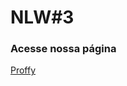 <h1>NLW#3</h1>

<h3>Acesse nossa página</h3>

<a href="https://nlw-proffy-chi.vercel.app/">Proffy</a>
 

